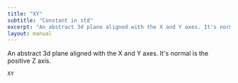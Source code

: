 ```yaml
---
title: "XY"
subtitle: "Constant in std"
excerpt: "An abstract 3d plane aligned with the X and Y axes. It's normal is the positive Z axis."
layout: manual
---
```


An abstract 3d plane aligned with the X and Y axes. It's normal is the positive Z axis.

```kcl
XY
```




